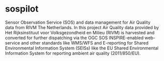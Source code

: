sospilot
========

Sensor Observation Service (SOS) and data management for Air Quality data from RIVM The Netherlands.
In this project Air Quality data provided by Het Rijksinstituut voor Volksgezondheid en Milieu (RIVM)
is harvested and converted for further dispatching via the OGC SOS INSPIRE-enabled web-service and
other standards like WMS/WFS and E-reporting for Shared Environmental Information System (SEISs) like
the EU Shared Environmental Information System for reporting ambient air quality (2011/850/EU). 
